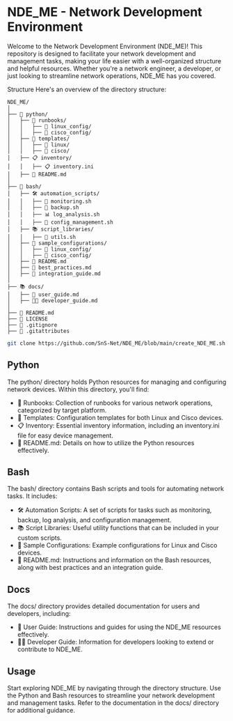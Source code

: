 # NDE_ME - Network Development Environment

Welcome to the Network Development Environment (NDE_ME)! This repository is designed to facilitate your network development and management tasks, making your life easier with a well-organized structure and helpful resources. Whether you're a network engineer, a developer, or just looking to streamline network operations, NDE_ME has you covered.

Structure
Here's an overview of the directory structure:

```plaintext
NDE_ME/
│
├── 🐍 python/
│   ├── 📘 runbooks/
│   │   ├── 🐧 linux_config/
│   │   ├── 📡 cisco_config/
│   ├── 📄 templates/
│   │   ├── 🐧 linux/
│   │   ├── 📡 cisco/
│   ├── 📋 inventory/
│   │   ├── 📋 inventory.ini
│   ├── 📄 README.md
│
├── 🚀 bash/
│   ├── 🛠 automation_scripts/
│   │   ├── 🚨 monitoring.sh
│   │   ├── 📂 backup.sh
│   │   ├── 📊 log_analysis.sh
│   │   ├── 📜 config_management.sh
│   ├── 📚 script_libraries/
│   │   ├── 🧰 utils.sh
│   ├── 📂 sample_configurations/
│   │   ├── 🐧 linux_config/
│   │   ├── 📡 cisco_config/
│   ├── 📄 README.md
│   ├── 📄 best_practices.md
│   ├── 📄 integration_guide.md
│
├── 📚 docs/
│   ├── 📖 user_guide.md
│   ├── 🧑‍💻 developer_guide.md
│
├── 📄 README.md
├── 📜 LICENSE
├── 📄 .gitignore
├── 📄 .gitattributes
```

```bash
git clone https://github.com/SnS-Net/NDE_ME/blob/main/create_NDE_ME.sh
```
 
## Python
The python/ directory holds Python resources for managing and configuring network devices. Within this directory, you'll find:

- 📘 Runbooks: Collection of runbooks for various network operations, categorized by target platform.
- 📄 Templates: Configuration templates for both Linux and Cisco devices.
- 📋 Inventory: Essential inventory information, including an inventory.ini file for easy device management.
- 📄 README.md: Details on how to utilize the Python resources effectively.

## Bash
The bash/ directory contains Bash scripts and tools for automating network tasks. It includes:

- 🛠 Automation Scripts: A set of scripts for tasks such as monitoring, backup, log analysis, and configuration management.
- 📚 Script Libraries: Useful utility functions that can be included in your custom scripts.
- 📂 Sample Configurations: Example configurations for Linux and Cisco devices.
- 📄 README.md: Instructions and information on the Bash resources, along with best practices and an integration guide.

## Docs
The docs/ directory provides detailed documentation for users and developers, including:

- 📖 User Guide: Instructions and guides for using the NDE_ME resources effectively.
- 🧑‍💻 Developer Guide: Information for developers looking to extend or contribute to NDE_ME.

## Usage
Start exploring NDE_ME by navigating through the directory structure. Use the Python and Bash resources to streamline your network development and management tasks. Refer to the documentation in the docs/ directory for additional guidance.

